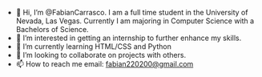 - 👋 Hi, I’m @FabianCarrasco. I am a full time student in the University of Nevada, Las Vegas. 
     Currently I am majoring in Computer Science with a Bachelors of Science.
- 👀 I’m interested in getting an internship to further enhance my skills.
- 🌱 I’m currently learning HTML/CSS and Python
- 💞️ I’m looking to collaborate on projects with others.
- 📫 How to reach me 
     email: fabian220200@gmail.com
     
